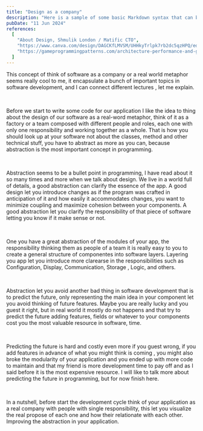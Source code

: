 ```yaml
---
title: "Design as a company"
description: "Here is a sample of some basic Markdown syntax that can be used when writing Markdown content in Astro."
pubDate: "11 Jun 2024"
references:
  [
    "About Design, Shmulik London / Matific CTO",
    "https://www.canva.com/design/DAGCKfLMVSM/UHHkyTrlpk7rb2dc5qzHPQ/edit",
    "https://gameprogrammingpatterns.com/architecture-performance-and-games.html",
  ]
---
```


This concept of think of software as a company or a real world metaphor seems really cool to me, it encapsulate a bunch of important topics in software development, and I can connect different lectures , let me explain.

<br />

Before we start to write some code for our application I like the idea to thing about the design of our software as a real-word metaphor, think of it as a factory or a team composed with different people and roles, each one with only one responsibility and working together as a whole. That is how you should look up at your software not about the classes, method and other technical stuff, you have to abstract as more as you can, because abstraction is the most important concept in programming.

<br />

Abstraction seems to be a bullet point in programming, I have read about it so many times and more when we talk about design. We live in a world full of details, a good abstraction can clarify the essence of the app. A good design let you introduce changes as if the program was crafted in anticipation of it and how easily it accommodates changes, you want to minimize coupling and maximize cohesion between your components. A good abstraction let you clarify the responsibility of that piece of software letting you know if it make sense or not.

<br />

One you have a great abstraction of the modules of your app, the responsibility thinking them as people of a team it is really easy to you to create a general structure of componentes into software layers. Layering you app let you introduce more clarearse in the responsibilities such as Configuration, Display, Communication, Storage , Logic, and others.

<br />

Abstraction let you avoid another bad thing in software development that is to predict the future, only representing the main idea in your component let you avoid thinking of future features. Maybe you are really lucky and you guest it right, but in real world it mostly do not happens and that try to predict the future adding features, fields or whatever to your components cost you the most valuable resource in software, time.

<br />

Predicting the future is hard and costly even more if you guest wrong, if you add features in advance of what you might think is coming , you might also broke the modularity of your application and you ended up with more code to maintain and that my friend is more development time to pay off and as I said before it is the most expensive resource.
I will like to talk more about predicting the future in programming, but for now finish here.

<br />

In a nutshell, before start the development cycle think of your application as a real company with people with single responsibility, this let you visualize the real propose of each one and how their relationate with each other. Improving the abstraction in your application.
